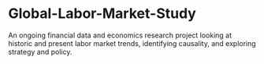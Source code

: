 # Global-Labor-Market-Study
An ongoing financial data and economics research project looking at historic and present labor market trends, identifying causality, and exploring strategy and policy.

